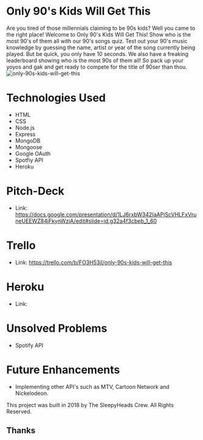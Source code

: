 # Only 90's Kids Will Get This
Are you tired of those millennials claiming to be 90s kids? Well you came to the right place! Welcome to Only 90's Kids Will Get This! Show who is the most 90's of them all with our 90's songs quiz. Test out your 90's music knowledge by guessing the name, artist or year of the song currently being played. But be quick, you only have 10 seconds. We also have a freaking leaderboard showing who is the most 90s of them all! So pack up your yoyos and gak and get ready to compete for the title of 90ser than thou.
![only-90s-kids-will-get-this](https://user-images.githubusercontent.com/33438947/35833330-8941f82c-0a85-11e8-91f2-d4a230555131.png)

# Technologies Used
* HTML
* CSS
* Node.js
* Express
* MongoDB
* Mongoose
* Google OAuth
* Spotfiy API
* Heroku

# Pitch-Deck
* Link: https://docs.google.com/presentation/d/1LJ6rxbW342IaAPjScVHLFxVruneUEEWZ84jFkynWzjA/edit#slide=id.g32a4f3cbeb_1_60

# Trello
* Link: https://trello.com/b/FO3H53jI/only-90s-kids-will-get-this

# Heroku 
* Link: 

# Unsolved Problems 
* Spotify API

# Future Enhancements
* Implementing other API's such as MTV, Cartoon Network and Nickelodeon.


This project was built in 2018 by The SleepyHeads Crew. All Rights Reserved.

## Thanks

